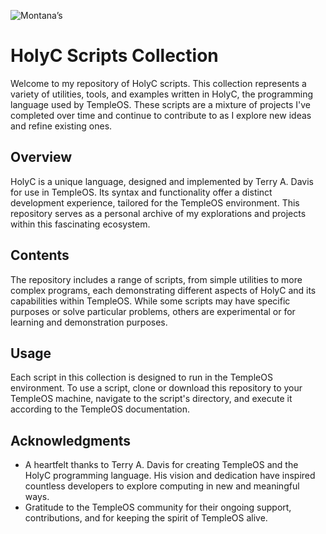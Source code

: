 ![Montana’s](https://github.com/Montana/HolyC-Scripts/assets/20936398/521cb037-fdec-495f-926f-26c39cd36086)


# HolyC Scripts Collection

Welcome to my repository of HolyC scripts. This collection represents a variety of utilities, tools, and examples written in HolyC, the programming language used by TempleOS. These scripts are a mixture of projects I've completed over time and continue to contribute to as I explore new ideas and refine existing ones.

## Overview

HolyC is a unique language, designed and implemented by Terry A. Davis for use in TempleOS. Its syntax and functionality offer a distinct development experience, tailored for the TempleOS environment. This repository serves as a personal archive of my explorations and projects within this fascinating ecosystem.

## Contents

The repository includes a range of scripts, from simple utilities to more complex programs, each demonstrating different aspects of HolyC and its capabilities within TempleOS. While some scripts may have specific purposes or solve particular problems, others are experimental or for learning and demonstration purposes.

## Usage

Each script in this collection is designed to run in the TempleOS environment. To use a script, clone or download this repository to your TempleOS machine, navigate to the script's directory, and execute it according to the TempleOS documentation.

## Acknowledgments

- A heartfelt thanks to Terry A. Davis for creating TempleOS and the HolyC programming language. His vision and dedication have inspired countless developers to explore computing in new and meaningful ways.
- Gratitude to the TempleOS community for their ongoing support, contributions, and for keeping the spirit of TempleOS alive.
